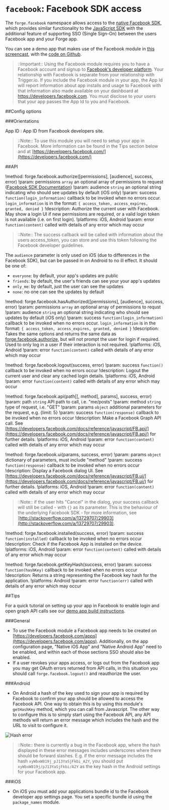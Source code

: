 ``facebook``: Facebook SDK access
=================================

The ``forge.facebook`` namespace allows access to the [native Facebook SDK](https://developers.facebook.com/docs/sdks/), which provides similar functionality to the [JavaScript SDK](https://developers.facebook.com/docs/reference/javascript/) with the additional feature of supporting SSO (Single Sign-On) between the users Facebook app and your Forge app.

You can see a demo app that makes use of the Facebook module in [this screencast](https://vimeo.com/62372298), with the [code on Github](https://github.com/trigger-corp/scrumptious).

> ::Important:: Using the Facebook module requires you to have a Facebook account and signup to [Facebook's developer platform](https://developers.facebook.com/). Your relationship with Facebook is separate from your relationship with Trigger.io. If you include the Facebook module in your app, the App Id will report information about app installs and usage to Facebook with that information also made available on your dashboard at https://developers.facebook.com. You must disclose to your users that your app passes the App Id to you and Facebook.

##Config options

###Orientations

App ID
:  App ID from Facebook developers site.

> ::Note:: To use this module you will need to setup your app in Facebook. More information can be found in the Tips section below and at [https://developers.facebook.com/](https://developers.facebook.com/)

##API

!method: forge.facebook.authorize([permissions], [audience], success, error)
!param: permissions `array` an optional array of permissions to request ([Facebook SDK Documentation](https://developers.facebook.com/docs/facebook-login/permissions/v2.1#reference))
!param: audience `string` an optional string indicating who should see updates by default (iOS only)
!param: success `function(login_information)` callback to be invoked when no errors occur. `login_information` is in the format: `{ access_token, access_expires, granted, denied }`
!description: Authorize the current user with Facebook. May show a login UI if new permissions are required, or a valid login token is not available (i.e. on first login).
!platforms: iOS, Android
!param: error `function(content)` called with details of any error which may occur

> ::Note:: The success callback will be called with information about the users access\_token, you can store and use this token following the Facebook developer guidelines. 

The ``audience`` parameter is only used on iOS (due to differences in the Facebook SDK), but can be passed in on Android to no ill effect. It should be one of:

- ``everyone``: by default, your app's updates are public
- ``friends``: by default, the user's friends can see your your app's updates
- ``only_me``: by default, just the user can see the updates
- ``none``: no one can see the updates by default

!method: forge.facebook.hasAuthorized([permissions], [audience], success, error)
!param: permissions `array` an optional array of permissions to requst
!param: audience `string` an optional string indicating who should see updates by default (iOS only)
!param: success `function(login_information)` callback to be invoked when no errors occur. `login_information` is in the format: `{ access_token, access_expires, granted, denied }`
!description: Takes the same options and returns the same data as [forge.facebook.authorize](index.html#forgefacebookauthorizepermissions-audience-success-error), but will not prompt the user for login if required. Used to only log in a user if their interaction is not required.
!platforms: iOS, Android
!param: error `function(content)` called with details of any error which may occur

!method: forge.facebook.logout(success, error)
!param: success `function()` callback to be invoked when no errors occur
!description: Logout the current user and clear any cached login details.
!platforms: iOS, Android
!param: error `function(content)` called with details of any error which may occur

!method: forge.facebook.api(path[[, method], params], success, error)
!param: path `string` API path to call, i.e. "me/posts"
!param: method `string` type of request, i.e. "GET"
!param: params `object` additional parameters for the request, e.g. {limit: 5}
!param: success `function(response)` callback to be invoked when no errors occur
!description: Make a Facebook Graph API call. See [https://developers.facebook.com/docs/reference/javascript/FB.api/](https://developers.facebook.com/docs/reference/javascript/FB.api/) for further details.
!platforms: iOS, Android
!param: error `function(content)` called with details of any error which may occur

!method: forge.facebook.ui(params, success, error)
!param: params `object`  dictionary of parameters, must include "method"
!param: success `function(response)` callback to be invoked when no errors occur
!description: Display a Facebook dialog UI. See [https://developers.facebook.com/docs/reference/javascript/FB.ui/](https://developers.facebook.com/docs/reference/javascript/FB.ui/) for further details.
!platforms: iOS, Android
!param: error `function(content)` called with details of any error which may occur

> ::Note:: if the user hits "Cancel" in the dialog, your success callback will still be called - with ``{}`` as its parameter. This is the behaviour of the underlying Facebook SDK - for more information, see [http://stackoverflow.com/a/13729707/29903](http://stackoverflow.com/a/13729707/29903).

!method: forge.facebook.installed(success, error)
!param: success `function(installed)` callback to be invoked when no errors occur
!description: Check if the Facebook App is installed on the device.
!platforms: iOS, Android
!param: error `function(content)` called with details of any error which may occur


!method: forge.facebook.getKeyHash(success, error)
!param: success `function(hashKey)` callback to be invoked when no errors occur
!description: Returns a string representing the Facebook key hash for the application.
!platforms: Android
!param: error `function(err)` called with details of any error which may occur

##Tips

For a quick tutorial on setting up your app in Facebook to enable login and open graph API calls see our [demo app build instructions](https://github.com/trigger-corp/scrumptious#preparing-your-own-version-ready-for-deployment).

###General

-  To use the Facebook module a Facebook app needs to be created on
   [https://developers.facebook.com/apps](https://developers.facebook.com/apps). Additionally, on the app
   configuration page, "Native iOS App" and "Native Android App" need to
   be enabled, and within each of those sections SSO should also be
   enabled.
-  If a user revokes your apps access, or logs out from the Facebook app
   you may get OAuth errors returned from API calls, in this situation
   you should call ``forge.facebook.logout()`` and reauthorize the user.

###Android

-  On Android a hash of the key used to sign your app is required by
   Facebook to confirm your app should be allowed to access the Facebook
   API. One way to obtain this is by using this module's `getHashKey` method, which you can call from Javascript. The other way to configure this is to simply start using the Facebook API, any API methods will return an error message which
   includes the hash and the URL to visit to configure it.

![Hash error](hash_error.png)

> ::Note:: there is currently a bug in the Facebook app, where the hash displayed in these error messages includes underscores where there should be forward slashes. E.g. if the error message includes the hash `xyWbxW819j_pJ13YaSjFkbi_A2Y`, you should put `xyWbxW819j/pJ13YaSjFkbi/A2Y` as the key hash in the Android settings for your Facebook app.

###iOS

-  On iOS you must add your applications bundle id to the Facebook
   developer app settings page. You set a specific bundle id using the
   ``package_names`` module.
